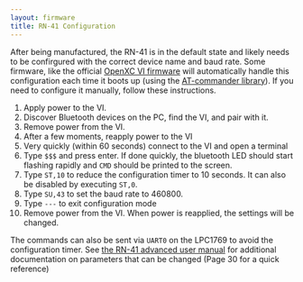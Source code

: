 ```yaml
---
layout: firmware
title: RN-41 Configuration
---
```


After being manufactured, the RN-41 is in the default state and likely needs to
be confirgured with the correct device name and baud rate. Some firmware, like
the official [OpenXC VI firmware](/firmware/index.html) will automatically
handle this configuration each time it boots up (using the [AT-commander
library](http://github.com/openxc/at-commander)). If you need to configure it
manually, follow these instructions.

1. Apply power to the VI.
1. Discover Bluetooth devices on the PC, find the VI, and pair with it.
1. Remove power from the VI.
1. After a few moments, reapply power to the VI
1. Very quickly (within 60 seconds) connect to the VI and open a terminal
1. Type `$$$` and press enter.  If done quickly, the bluetooth LED should
      start flashing rapidly and `CMD` should be printed to the screen.
1. Type `ST,10` to reduce the configuration timer to 10 seconds.  It can also
      be disabled by executing `ST,0`.
1. Type `SU,43` to set the baud rate to 460800.
1. Type `---` to exit configuration mode
1. Remove power from the VI.  When power is reapplied, the settings will be
   changed.

The commands can also be sent via `UART0` on the LPC1769 to avoid the
configuration timer.  See [the RN-41 advanced user
manual](http://www.rovingnetworks.com/resources/download/47/Advanced_User_Manual)
for additional documentation on parameters that can be changed (Page 30 for a
quick reference)
